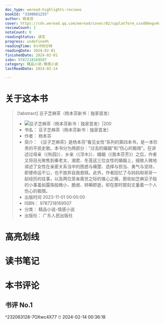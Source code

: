 ```yaml
---
doc_type: weread-highlights-reviews
bookId: "3300081255"
author: 杨本芬
cover: https://cdn.weread.qq.com/weread/cover/82/cpplatform_csxd86egu48ubuuxcb64dh/t7_cpplatform_csxd86egu48ubuuxcb64dh1702366742.jpg
reviewCount: 1
noteCount: 0
readingStatus: 读完
progress: undefined%
readingTime: 0小时0分钟
readingDate: 2024-02-01
finishedDate: 2024-02-01
isbn: 9787218169507
category: 精品小说-情感小说
lastReadDate: 2024-02-14

---
```

# 关于这本书
> [!abstract] 豆子芝麻茶（杨本芬新书｜独家首发）
> - ![ 豆子芝麻茶（杨本芬新书｜独家首发）|200](https://cdn.weread.qq.com/weread/cover/82/cpplatform_csxd86egu48ubuuxcb64dh/t7_cpplatform_csxd86egu48ubuuxcb64dh1702366742.jpg)
> - 书名： 豆子芝麻茶（杨本芬新书｜独家首发）
> - 作者： 杨本芬
> - 简介： 《豆子芝麻茶》是杨本芬“看见女性”系列的第四本书，是一本珍贵的平民史歌。本书分为两部分：“过去的婚姻”和“伤心的极限”。在讲述过母亲（《秋园》）、乡亲（《浮木》）、婚姻（《我本芬芳》）之后，作者又将目光聚焦到秦老太、湘君、冬莲这三位女性的婚姻上，细致入微地讲述了女性在亲密关系当中的困惑与痛楚、选择与担当、勇气与坚持，即便命运不公，也不放弃自我救赎。此外，作者回忆了与妈妈和哥哥一起经历的往事，以及两位至亲离世之际的锥心之痛，那些如芝麻豆子般的小事虽如露珠般微小、脆弱、转瞬即逝，却在那时那刻丈量着一个人伤心的极限。
> - 出版时间 2023-11-01 00:00:00
> - ISBN： 9787218169507
> - 分类： 精品小说-情感小说
> - 出版社： 广东人民出版社

# 高亮划线

# 读书笔记

# 本书评论

## 书评 No.1 
 ^232063128-7OXwc4X77
⏱ 2024-02-14 00:36:18
